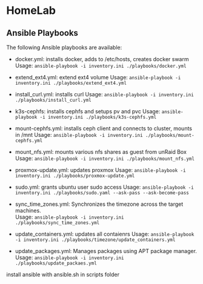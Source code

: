 # HomeLab
## Ansible Playbooks

The following Ansible playbooks are available:

- docker.yml: installs docker, adds to /etc/hosts, creates docker swarm
  Usage: `ansible-playbook -i inventory.ini ./playbooks/docker.yml`

- extend_ext4.yml: extend ext4 volume
  Usage: `ansible-playbook -i inventory.ini ./playbooks/extend_ext4.yml`
  
- install_curl.yml: installs curl
  Usage: `ansible-playbook -i inventory.ini ./playbooks/install_curl.yml`
  
- k3s-cephfs: installs cephfs and setups pv and pvc
  Usage: `ansible-playbook -i inventory.ini ./playbooks/k3s-cephfs.yml`

- mount-cephfs.yml: installs ceph client and connects to cluster, mounts in /mnt
  Usage: `ansible-playbook -i inventory.ini ./playbooks/mount-cephfs.yml` 

- mount_nfs.yml: mounts various nfs shares as guest from unRaid Box
  Usage: `ansible-playbook -i inventory.ini ./playbooks/mount_nfs.yml`

- proxmox-update.yml: updates proxmox
  Usage: `ansible-playbook -i inventory.ini ./playbooks/proxmox-update.yml` 

- sudo.yml: grants ubuntu user sudo access
  Usage: `ansible-playbook -i inventory.ini ./playbooks/sudo.yaml --ask-pass --ask-become-pass` 

- sync_time_zones.yml: Synchronizes the timezone across the target machines.  
  Usage: `ansible-playbook -i inventory.ini ./playbooks/sync_time_zones.yml`

- update_containers.yml: updates all contaienrs
  Usage: `ansible-playbook -i inventory.ini ./playbooks/timezone/update_containers.yml`

- update_packages.yml: Manages packages using APT package manager.  
  Usage: `ansible-playbook -i inventory.ini ./playbooks/update_packaes.yml`  


install ansible with ansible.sh in scripts folder
